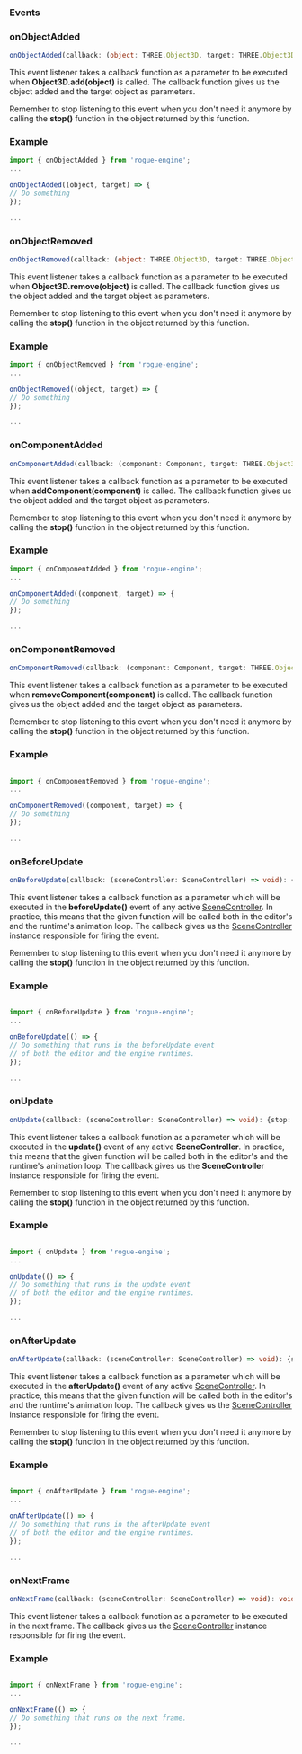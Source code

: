 ### Events

### onObjectAdded

```typescript
onObjectAdded(callback: (object: THREE.Object3D, target: THREE.Object3D) => void): {stop: () => void}
```

This event listener takes a callback function as a parameter to be executed when **Object3D.add(object)** is called. The callback function gives us the object added and the target object as parameters.

Remember to stop listening to this event when you don't need it anymore by calling the **stop()** function in the object returned by this function.

### Example

```javascript
import { onObjectAdded } from 'rogue-engine';
...

onObjectAdded((object, target) => {
// Do something
});

...

```
### onObjectRemoved

```typescript
onObjectRemoved(callback: (object: THREE.Object3D, target: THREE.Object3D) => void): {stop: () => void}
```

This event listener takes a callback function as a parameter to be executed when **Object3D.remove(object)** is called. The callback function gives us the object added and the target object as parameters.

Remember to stop listening to this event when you don't need it anymore by calling the **stop()** function in the object returned by this function.

### Example

```javascript
import { onObjectRemoved } from 'rogue-engine';
...

onObjectRemoved((object, target) => {
// Do something
});

...

```

### onComponentAdded

```typescript
onComponentAdded(callback: (component: Component, target: THREE.Object3D) => void): {stop: () => void}
```

This event listener takes a callback function as a parameter to be executed when **addComponent(component)** is called. The callback function gives us the object added and the target object as parameters.

Remember to stop listening to this event when you don't need it anymore by calling the **stop()** function in the object returned by this function.

### Example

```javascript
import { onComponentAdded } from 'rogue-engine';
...

onComponentAdded((component, target) => {
// Do something
});

...

```

### onComponentRemoved

```typescript
onComponentRemoved(callback: (component: Component, target: THREE.Object3D) => void): {stop: () => void}
```

This event listener takes a callback function as a parameter to be executed when **removeComponent(component)** is called. The callback function gives us the object added and the target object as parameters.

Remember to stop listening to this event when you don't need it anymore by calling the **stop()** function in the object returned by this function.

### Example

```javascript

import { onComponentRemoved } from 'rogue-engine';
...

onComponentRemoved((component, target) => {
// Do something
});

...

```

### onBeforeUpdate

```typescript
onBeforeUpdate(callback: (sceneController: SceneController) => void): {stop: () => void}
```

This event listener takes a callback function as a parameter which will be executed in the **beforeUpdate()** event of any active [SceneController](/EngineAPI/SceneController). In practice, this means that the given function will be called both in the editor's and the runtime's animation loop. The callback gives us the [SceneController](/EngineAPI/SceneController) instance responsible for firing the event.

Remember to stop listening to this event when you don't need it anymore by calling the **stop()** function in the object returned by this function.

### Example

```javascript

import { onBeforeUpdate } from 'rogue-engine';
...

onBeforeUpdate(() => {
// Do something that runs in the beforeUpdate event 
// of both the editor and the engine runtimes.
});

...

```

### onUpdate

```typescript
onUpdate(callback: (sceneController: SceneController) => void): {stop: () => void}
```

This event listener takes a callback function as a parameter which will be executed in the **update()** event of any active **SceneController**. In practice, this means that the given function will be called both in the editor's and the runtime's animation loop. The callback gives us the **SceneController** instance responsible for firing the event.

Remember to stop listening to this event when you don't need it anymore by calling the **stop()** function in the object returned by this function.

### Example

```javascript

import { onUpdate } from 'rogue-engine';
...

onUpdate(() => {
// Do something that runs in the update event 
// of both the editor and the engine runtimes.
});

...

```

### onAfterUpdate

```typescript
onAfterUpdate(callback: (sceneController: SceneController) => void): {stop: () => void}
```

This event listener takes a callback function as a parameter which will be executed in the **afterUpdate()** event of any active [SceneController](/EngineAPI/SceneController). In practice, this means that the given function will be called both in the editor's and the runtime's animation loop. The callback gives us the [SceneController](/EngineAPI/SceneController) instance responsible for firing the event.

Remember to stop listening to this event when you don't need it anymore by calling the **stop()** function in the object returned by this function.

### Example

```javascript

import { onAfterUpdate } from 'rogue-engine';
...

onAfterUpdate(() => {
// Do something that runs in the afterUpdate event 
// of both the editor and the engine runtimes.
});

...

```

### onNextFrame
```typescript
onNextFrame(callback: (sceneController: SceneController) => void): void
```

This event listener takes a callback function as a parameter to be executed in the next frame. The callback gives us the [SceneController](/EngineAPI/SceneController) instance responsible for firing the event.

### Example

```javascript

import { onNextFrame } from 'rogue-engine';
...

onNextFrame(() => {
// Do something that runs on the next frame.
});

...

```
